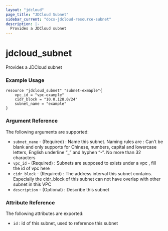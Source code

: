 ```yaml
---
layout: "jdcloud"
page_title: "JDCloud Subnet"
sidebar_current: "docs-jdcloud-resource-subnet"
description: |-
  Provides a JDCloud subnet
---
```


# jdcloud\_subnet

Provides a JDCloud subnet

### Example Usage 

```hcl
resource "jdcloud_subnet" "subnet-exmaple"{
	vpc_id = "vpc-example"
	cidr_block = "10.0.128.0/24"
	subnet_name = "example"
}
```

### Argument Reference 

The following arguments are supported:

* `subnet_name` - \(Required\) : Name this subnet. Naming rules are :  Can't be blank and only supports for Chinese, numbers, capital and lowercase letters, English underline “\_” and hyphen “-”. No more than 32 characters
* `vpc_id` - \(Required\) : Subnets are supposed to exists under a vpc , fill the id of vpc here
* `cidr_block` - \(Required\) : The address interval this subnet contains. Especially the cidr\_block of this subnet can not  have overlap with other subnet in this VPC
* `description` - \(Optional\) : Describe this subnet

### Attribute Reference 

The following attributes are exported:

* `id` : id of this subnet, used to reference this subnet




